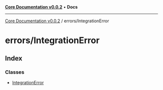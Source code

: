 [**Core Documentation v0.0.2**](../../README.md) • **Docs**

***

[Core Documentation v0.0.2](../../modules.md) / errors/IntegrationError

# errors/IntegrationError

## Index

### Classes

- [IntegrationError](classes/IntegrationError.md)
